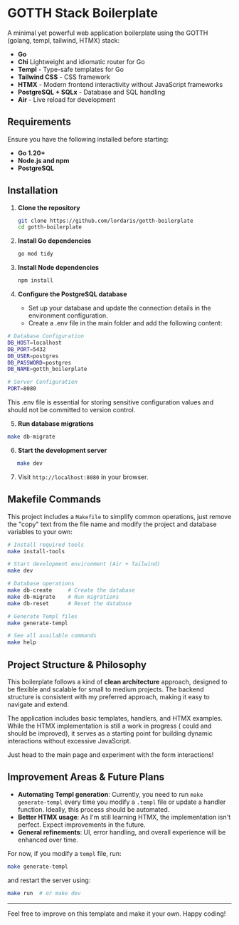 # GOTTH Stack Boilerplate

A minimal yet powerful web application boilerplate using the GOTTH (golang, templ, tailwind, HTMX) stack:

- **Go**
- **Chi** Lightweight and idiomatic router for Go
- **Templ** - Type-safe templates for Go
- **Tailwind CSS** - CSS framework
- **HTMX** - Modern frontend interactivity without JavaScript frameworks
- **PostgreSQL + SQLx** - Database and SQL handling
- **Air** - Live reload for development

## Requirements

Ensure you have the following installed before starting:

- **Go 1.20+**
- **Node.js and npm**
- **PostgreSQL**

## Installation

1. **Clone the repository**

   ```bash
   git clone https://github.com/lordaris/gotth-boilerplate
   cd gotth-boilerplate
   ```

2. **Install Go dependencies**

   ```bash
   go mod tidy
   ```

3. **Install Node dependencies**

   ```bash
   npm install
   ```

4. **Configure the PostgreSQL database**
   - Set up your database and update the connection details in the environment configuration.
   - Create a .env file in the main folder and add the following content:

```bash
# Database Configuration
DB_HOST=localhost
DB_PORT=5432
DB_USER=postgres
DB_PASSWORD=postgres
DB_NAME=gotth_boilerplate

# Server Configuration
PORT=8080
```

This .env file is essential for storing sensitive configuration values and should not be committed to version control.

5. **Run database migrations**

```bash
make db-migrate
```

6. **Start the development server**

```bash
   make dev
```

7. Visit `http://localhost:8080` in your browser.

## Makefile Commands

This project includes a `Makefile` to simplify common operations, just remove the "copy" text from the file name and modify the project and database variables to your own:

```bash
# Install required tools
make install-tools

# Start development environment (Air + Tailwind)
make dev

# Database operations
make db-create     # Create the database
make db-migrate    # Run migrations
make db-reset      # Reset the database

# Generate Templ files
make generate-templ

# See all available commands
make help
```

## Project Structure & Philosophy

This boilerplate follows a kind of **clean architecture** approach, designed to be flexible and scalable for small to medium projects. The backend structure is consistent with my preferred approach, making it easy to navigate and extend.

The application includes basic templates, handlers, and HTMX examples. While the HTMX implementation is still a work in progress ( could and should be improved), it serves as a starting point for building dynamic interactions without excessive JavaScript.

Just head to the main page and experiment with the form interactions!

## Improvement Areas & Future Plans

- **Automating Templ generation**: Currently, you need to run `make generate-templ` every time you modify a `.templ` file or update a handler function. Ideally, this process should be automated.
- **Better HTMX usage**: As I'm still learning HTMX, the implementation isn't perfect. Expect improvements in the future.
- **General refinements**: UI, error handling, and overall experience will be enhanced over time.

For now, if you modify a `templ` file, run:

```bash
make generate-templ
```

and restart the server using:

```bash
make run  # or make dev
```

---

Feel free to improve on this template and make it your own. Happy coding!
